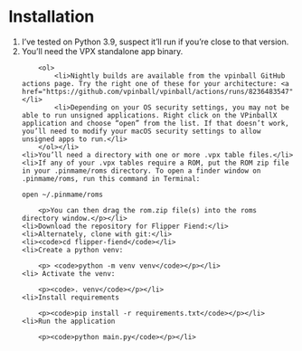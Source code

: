 <h1>Installation</h1>

<ol>
	<li>I’ve tested on Python 3.9, suspect it’ll run if you’re close to that version.</li>
	<li>You’ll need the VPX standalone app binary. 

		<ol>
			<li>Nightly builds are available from the vpinball GitHub actions page. Try the right one of these for your architecture: <a href="https://github.com/vpinball/vpinball/actions/runs/8236483547">https://github.com/vpinball/vpinball/actions/runs/8236483547</a></li>
			<li>Depending on your OS security settings, you may not be able to run unsigned applications. Right click on the VPinballX application and choose “open” from the list. If that doesn’t work, you’ll need to modify your macOS security settings to allow unsigned apps to run.</li>
		</ol></li>
	<li>You’ll need a directory with one or more .vpx table files.</li>
	<li>If any of your .vpx tables require a ROM, put the ROM zip file in your .pinmame/roms directory. To open a finder window on .pinmame/roms, run this command in Terminal:

<pre><code>open ~/.pinmame/roms</code></pre>

		<p>You can then drag the rom.zip file(s) into the roms directory window.</p></li>
	<li>Download the repository for Flipper Fiend:</li>
	<li>Alternately, clone with git:</li>
	<li><code>cd flipper-fiend</code></li>
	<li>Create a python venv:

		<p> <code>python -m venv venv</code></p></li>
	<li> Activate the venv:

		<p><code>. venv</code></p></li>
	<li>Install requirements

		<p><code>pip install -r requirements.txt</code></p></li>
	<li>Run the application

		<p><code>python main.py</code></p></li>
</ol>


